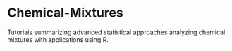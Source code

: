 # Chemical-Mixtures
Tutorials summarizing advanced statistical approaches analyzing chemical mixtures with applications using R.
